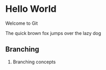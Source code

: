 # Hello World

Welcome to Git

The quick brown fox jumps over the lazy dog

## Branching

1. Branching concepts
